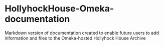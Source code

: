 # HollyhockHouse-Omeka-documentation
Markdown version of documentation created to enable future users to add information and files to the Omeka-hosted Hollyhock House Archive 
